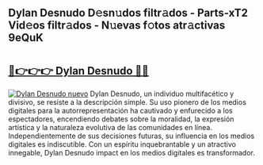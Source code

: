 ## Dylan Desnudo D𝚎sn𝚞dos filtr𝚊dos - Parts-xT2 Vid𝚎os filtr𝚊dos - N𝚞evas f𝚘tos atr𝚊ctivas 9eQuK

# <h2><a href="http://mb8j5mg.tromn.icu/?c=Dylan+Desnudo">🔗👉👉👉 Dylan Desnudo 🔗🔗</a></h2>

[![Dylan Desnudo nuevo](https://i.imgur.com/pEAQMta.gif)](http://mb8j5mg.tromn.icu/?c=Dylan+Desnudo)
Dylan Desnudo, un individuo multifacético y divisivo, se resiste a la descripción simple. Su uso pionero de los medios digitales para la autorrepresentación ha cautivado y enfurecido a los espectadores, encendiendo debates sobre la moralidad, la expresión artística y la naturaleza evolutiva de las comunidades en línea. Independientemente de sus decisiones futuras, su influencia en los medios digitales es indiscutible. Con un espíritu inquebrantable y un atractivo innegable, Dylan Desnudo impact en los medios digitales es transformador.

